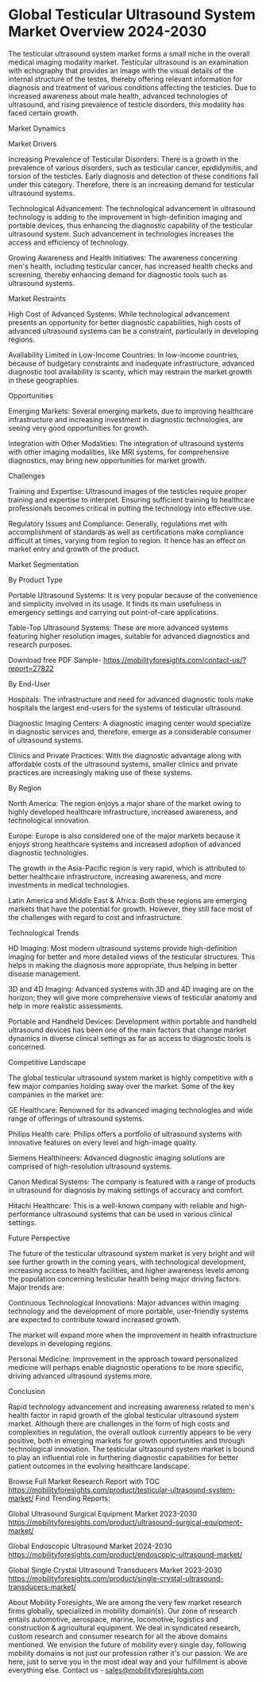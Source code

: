 # Global Testicular Ultrasound System Market Overview 2024-2030 #
The testicular ultrasound system market forms a small niche in the overall medical imaging modality market. Testicular ultrasound is an examination with echography that provides an image with the visual details of the internal structure of the testes, thereby offering relevant information for diagnosis and treatment of various conditions affecting the testicles. Due to increased awareness about male health, advanced technologies of ultrasound, and rising prevalence of testicle disorders, this modality has faced certain growth.

Market Dynamics

Market Drivers

Increasing Prevalence of Testicular Disorders: There is a growth in the prevalence of various disorders, such as testicular cancer, epididymitis, and torsion of the testicles. Early diagnosis and detection of these conditions fall under this category. Therefore, there is an increasing demand for testicular ultrasound systems.

Technological Advancement: The technological advancement in ultrasound technology is adding to the improvement in high-definition imaging and portable devices, thus enhancing the diagnostic capability of the testicular ultrasound system. Such advancement in technologies increases the access and efficiency of technology.

Growing Awareness and Health Initiatives: The awareness concerning men's health, including testicular cancer, has increased health checks and screening, thereby enhancing demand for diagnostic tools such as ultrasound systems.

Market Restraints

High Cost of Advanced Systems: While technological advancement presents an opportunity for better diagnostic capabilities, high costs of advanced ultrasound systems can be a constraint, particularly in developing regions.

Availability Limited in Low-Income Countries: In low-income countries, because of budgetary constraints and inadequate infrastructure, advanced diagnostic tool availability is scanty, which may restrain the market growth in these geographies.

Opportunities

Emerging Markets: Several emerging markets, due to improving healthcare infrastructure and increasing investment in diagnostic technologies, are seeing very good opportunities for growth.

Integration with Other Modalities: The integration of ultrasound systems with other imaging modalities, like MRI systems, for comprehensive diagnostics, may bring new opportunities for market growth.



Challenges

Training and Expertise: Ultrasound images of the testicles require proper training and expertise to interpret. Ensuring sufficient training to healthcare professionals becomes critical in putting the technology into effective use.

Regulatory Issues and Compliance: Generally, regulations met with accomplishment of standards as well as certifications make compliance difficult at times, varying from region to region. It hence has an effect on market entry and growth of the product.

Market Segmentation

By Product Type

Portable Ultrasound Systems: It is very popular because of the convenience and simplicity involved in its usage. It finds its main usefulness in emergency settings and carrying out point-of-care applications.

Table-Top Ultrasound Systems: These are more advanced systems featuring higher resolution images, suitable for advanced diagnostics and research purposes.


Download free PDF Sample- https://mobilityforesights.com/contact-us/?report=27822

By End-User

Hospitals: The infrastructure and need for advanced diagnostic tools make hospitals the largest end-users for the systems of testicular ultrasound.

Diagnostic Imaging Centers: A diagnostic imaging center would specialize in diagnostic services and, therefore, emerge as a considerable consumer of ultrasound systems.

Clinics and Private Practices: With the diagnostic advantage along with affordable costs of the ultrasound systems, smaller clinics and private practices are increasingly making use of these systems.

By Region

North America: The region enjoys a major share of the market owing to highly developed healthcare infrastructure, increased awareness, and technological innovation.

Europe: Europe is also considered one of the major markets because it enjoys strong healthcare systems and increased adoption of advanced diagnostic technologies.

The growth in the Asia-Pacific region is very rapid, which is attributed to better healthcare infrastructure, increasing awareness, and more investments in medical technologies.

Latin America and Middle East & Africa: Both these regions are emerging markets that have the potential for growth. However, they still face most of the challenges with regard to cost and infrastructure.

Technological Trends

HD Imaging: Most modern ultrasound systems provide high-definition imaging for better and more detailed views of the testicular structures. This helps in making the diagnosis more appropriate, thus helping in better disease management.

3D and 4D Imaging: Advanced systems with 3D and 4D imaging are on the horizon; they will give more comprehensive views of testicular anatomy and help in more realistic assessments.

Portable and Handheld Devices: Development within portable and handheld ultrasound devices has been one of the main factors that change market dynamics in diverse clinical settings as far as access to diagnostic tools is concerned.

Competitive Landscape

The global testicular ultrasound system market is highly competitive with a few major companies holding sway over the market. Some of the key companies in the market are:

GE Healthcare: Renowned for its advanced imaging technologies and wide range of offerings of ultrasound systems.

Philips Health care: Philips offers a portfolio of ultrasound systems with innovative features on every level and high-image quality.

Siemens Healthineers: Advanced diagnostic imaging solutions are comprised of high-resolution ultrasound systems.

Canon Medical Systems: The company is featured with a range of products in ultrasound for diagnosis by making settings of accuracy and comfort.

Hitachi Healthcare: This is a well-known company with reliable and high-performance ultrasound systems that can be used in various clinical settings.

Future Perspective

The future of the testicular ultrasound system market is very bright and will see further growth in the coming years, with technological development, increasing access to health facilities, and higher awareness levels among the population concerning testicular health being major driving factors. Major trends are:

Continuous Technological Innovations: Major advances within imaging technology and the development of more portable, user-friendly systems are expected to contribute toward increased growth.

The market will expand more when the improvement in health infrastructure develops in developing regions.

Personal Medicine: Improvement in the approach toward personalized medicine will perhaps enable diagnostic operations to be more specific, driving advanced ultrasound systems more.

Conclusion

Rapid technology advancement and increasing awareness related to men's health factor in rapid growth of the global testicular ultrasound system market. Although there are challenges in the form of high costs and complexities in regulation, the overall outlook currently appears to be very positive, both in emerging markets for growth opportunities and through technological innovation. The testicular ultrasound system market is bound to play an influential role in furthering diagnostic capabilities for better patient outcomes in the evolving healthcare landscape.


Browse Full Market Research Report with TOC https://mobilityforesights.com/product/testicular-ultrasound-system-market/
Find Trending Reports:



Global Ultrasound Surgical Equipment Market 2023-2030 https://mobilityforesights.com/product/ultrasound-surgical-equipment-market/

Global Endoscopic Ultrasound Market 2024-2030 https://mobilityforesights.com/product/endoscopic-ultrasound-market/


Global Single Crystal Ultrasound Transducers Market 2023-2030 https://mobilityforesights.com/product/single-crystal-ultrasound-transducers-market/

About Mobility Foresights,
We are among the very few market research firms globally, specialized in mobility domain(s). Our zone of research entails automotive, aerospace, marine, locomotive, logistics and construction & agricultural equipment. We deal in syndicated research, custom research and consumer research for all the above domains mentioned.
We envision the future of mobility every single day, following mobility domains is not just our profession rather it's our passion. We are here, just to serve you in the most ideal way and your fulfillment is above everything else. Contact us -  sales@mobilityforesights.com 




